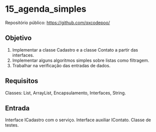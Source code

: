 15_agenda_simples
========

Repositório público: https://github.com/qxcodepoo/

## Objetivo

1. Implementar a classe Cadastro e a classe Contato a partir das interfaces.
2. Implementar alguns algoritmos simples sobre listas como filtragem.
3. Trabalhar na verificação das entradas de dados. 

## Requisitos

Classes: List, ArrayList, Encapsulamento, Interfaces, String.

## Entrada

Interface ICadastro com o serviço. Interface auxiliar IContato.
Classe de testes.